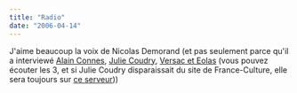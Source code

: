 ```yaml
---
title: "Radio"
date: "2006-04-14"
---
```


J'aime beaucoup la voix de Nicolas Demorand (et pas seulement parce qu'il a interviewé [Alain Connes](http://julienzamor.free.fr/alainconnes), [Julie Coudry](http://www.radiofrance.fr/chaines/france-culture2/emissions/matins/fiche.php?diffusion_id=40491), [Versac et Eolas](http://www.radiofrance.fr/chaines/france-culture2/emissions/matins/fiche.php?diffusion_id=40571) (vous pouvez écouter les 3, et si Julie Coudry disparaissait du site de France-Culture, elle sera toujours sur [ce serveur](http://julienzamor.free.fr/coudry)))
